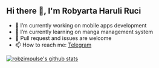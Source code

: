 ## Hi there 👋, I'm Robyarta Haruli Ruci

- 🔭 I’m currently working on mobile apps development
- 🌱 I’m currently learning on manga management system
- 💬 Pull request and issues are welcome
- 📫 How to reach me: [Telegram](https://t.me/robzimpulse)

[![robzimpulse's github stats](https://github-readme-stats.vercel.app/api?username=robzimpulse&include_all_commits=true&count_private=true&title_color=333&text_color=777&show_icons=true&icon_color=333&hide_border=true)](https://github.com/robzimpulse)